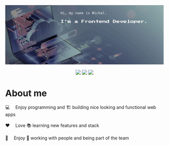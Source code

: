 <img height='50%' src="https://raw.githubusercontent.com/noszczykmichal/noszczykmichal/main/images/hero.jpg"/>
<p align="center">
   <img src="https://badges.pufler.dev/commits/monthly/noszczykmichal?color=5E6F81"/>
   <img src="https://badges.pufler.dev/repos/noszczykmichal?color=5E6F81" />
   <img src="https://badges.pufler.dev/visits/noszczykmichal/noszczykmichal?color=5E6F81" />
</p>

# About me

💻&emsp; Enjoy programming and 🏗️ building nice looking and functional web apps<br/><br/>
❤️&emsp; Love 📚 learning new features and stack<br/><br/>
🤝&emsp; Enjoy 💼 working with people and being part of the team
